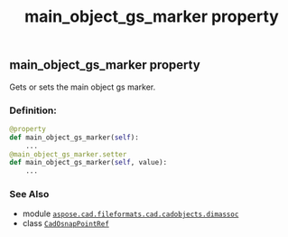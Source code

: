 ﻿---
title: main_object_gs_marker property
second_title: Aspose.CAD for Python via .NET API References
description: 
type: docs
weight: 110
url: /python-net/aspose.cad.fileformats.cad.cadobjects.dimassoc/cadosnappointref/main_object_gs_marker/
is_root: false
---

## main_object_gs_marker property


Gets or sets the main object gs marker.
### Definition:
```python
@property
def main_object_gs_marker(self):
    ...
@main_object_gs_marker.setter
def main_object_gs_marker(self, value):
    ...
```

### See Also
* module [`aspose.cad.fileformats.cad.cadobjects.dimassoc`](../../)
* class [`CadOsnapPointRef`](/cad/python-net/aspose.cad.fileformats.cad.cadobjects.dimassoc/cadosnappointref)
